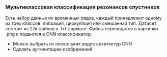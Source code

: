 ### Мультиклассовая классификация резонансов спустников

Есть набор данных их временных рядов, каждый принадлежит одному из трех классов: либрация, циркуляция или смешаннай тип. Датасет состоит из 27к файлов в .txt формате.
Файлы переводятся в картинки .png и подаются в CNN классификатор.

* Можно выбрать из нескольких видов архитектур CNN
* Сделать аугментацию изображений

